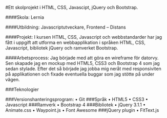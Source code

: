 #Ett skolprojekt i HTML, CSS, Javascipt, jQuery och Bootstrap.

####Skola: Lernia

####Utbildning: Javascriptutveckare, Frontend – Distans

####Projekt: I kursen HTML, CSS, Javascript och webbstandarder har jag fått i uppgift att utforma en webbapplikation i språken HTML, CSS, Javascript, bibliotek jQuery och ramverket Bootstrap.

####Arbetsprocess: Jag började med att göra en wireframe för datorvy. Sen skapade jag en mockup med HTML5, CSS3 och Bootstrap 4 som jag sedan stylade. Efter det så började jag jobba mig neråt med responsiviten på applikationen och fixade eventuella buggar som jag stötte på under vägen.   

###Teknologier

###Versionshanteringsprogram:
•	Git
###Språk
•	HTML5
•	CSS3
•	Javascript
###Ramverk
•	Bootstrap 4
###Bibliotek
•	jQuery 3.1.1
•	Animate.css
•	Waypoint.js
•	Font Awesome
###jQuery plugin
•	FitText.js
